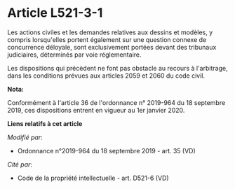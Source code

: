 # Article L521-3-1

Les actions civiles et les demandes relatives aux dessins et modèles, y compris lorsqu'elles portent également sur une
question connexe de concurrence déloyale, sont exclusivement portées devant des   tribunaux judiciaires, déterminés par voie
réglementaire. 

Les dispositions qui précèdent ne font pas obstacle au recours à l'arbitrage, dans les conditions prévues aux articles 2059
et 2060 du code civil.

**Nota:**

Conformément à l'article 36 de l'ordonnance n° 2019-964 du 18 septembre 2019, ces dispositions entrent en vigueur au 1er
janvier 2020.

**Liens relatifs à cet article**

_Modifié par_:

  - Ordonnance n°2019-964 du 18 septembre 2019 - art. 35 (VD)

_Cité par_:

  - Code de la propriété intellectuelle - art. D521-6 (VD)
